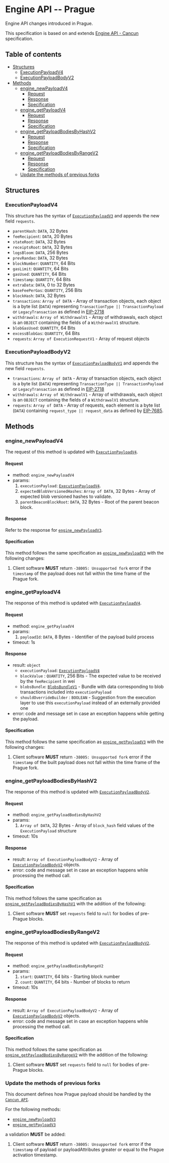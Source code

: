# Engine API -- Prague

Engine API changes introduced in Prague.

This specification is based on and extends [Engine API - Cancun](./cancun.md) specification.

## Table of contents

<!-- START doctoc generated TOC please keep comment here to allow auto update -->
<!-- DON'T EDIT THIS SECTION, INSTEAD RE-RUN doctoc TO UPDATE -->

- [Structures](#structures)
  - [ExecutionPayloadV4](#executionpayloadv4)
  - [ExecutionPayloadBodyV2](#executionpayloadbodyv2)
- [Methods](#methods)
  - [engine_newPayloadV4](#engine_newpayloadv4)
    - [Request](#request)
    - [Response](#response)
    - [Specification](#specification)
  - [engine_getPayloadV4](#engine_getpayloadv4)
    - [Request](#request-1)
    - [Response](#response-1)
    - [Specification](#specification-1)
  - [engine_getPayloadBodiesByHashV2](#engine_getpayloadbodiesbyhashv2)
    - [Request](#request-2)
    - [Response](#response-2)
    - [Specification](#specification-2)
  - [engine_getPayloadBodiesByRangeV2](#engine_getpayloadbodiesbyrangev2)
    - [Request](#request-3)
    - [Response](#response-3)
    - [Specification](#specification-3)
  - [Update the methods of previous forks](#update-the-methods-of-previous-forks)

<!-- END doctoc generated TOC please keep comment here to allow auto update -->

## Structures

### ExecutionPayloadV4

This structure has the syntax of [`ExecutionPayloadV3`](./cancun.md#executionpayloadv3) and appends the new field `requests`.

- `parentHash`: `DATA`, 32 Bytes
- `feeRecipient`:  `DATA`, 20 Bytes
- `stateRoot`: `DATA`, 32 Bytes
- `receiptsRoot`: `DATA`, 32 Bytes
- `logsBloom`: `DATA`, 256 Bytes
- `prevRandao`: `DATA`, 32 Bytes
- `blockNumber`: `QUANTITY`, 64 Bits
- `gasLimit`: `QUANTITY`, 64 Bits
- `gasUsed`: `QUANTITY`, 64 Bits
- `timestamp`: `QUANTITY`, 64 Bits
- `extraData`: `DATA`, 0 to 32 Bytes
- `baseFeePerGas`: `QUANTITY`, 256 Bits
- `blockHash`: `DATA`, 32 Bytes
- `transactions`: `Array of DATA` - Array of transaction objects, each object is a byte list (`DATA`) representing `TransactionType || TransactionPayload` or `LegacyTransaction` as defined in [EIP-2718](https://eips.ethereum.org/EIPS/eip-2718)
- `withdrawals`: `Array of WithdrawalV1` - Array of withdrawals, each object is an `OBJECT` containing the fields of a `WithdrawalV1` structure.
- `blobGasUsed`: `QUANTITY`, 64 Bits
- `excessBlobGas`: `QUANTITY`, 64 Bits
- `requests`: `Array of ExecutionRequestV1` - Array of request objects

### ExecutionPayloadBodyV2

This structure has the syntax of [`ExecutionPayloadBodyV1`](./shanghai.md#executionpayloadv1) and appends the new field `requests`.

- `transactions`: `Array of DATA` - Array of transaction objects, each object is a byte list (`DATA`) representing `TransactionType || TransactionPayload` or `LegacyTransaction` as defined in [EIP-2718](https://eips.ethereum.org/EIPS/eip-2718)
- `withdrawals`: `Array of WithdrawalV1` - Array of withdrawals, each object is an `OBJECT` containing the fields of a `WithdrawalV1` structure.
- `requests`: `Array of DATA` - Array of requests, each element is a byte list (`DATA`) containing 
`request_type || request_data` as defined by [EIP-7685](https://eips.ethereum.org/EIPS/eip-7685).

## Methods

### engine_newPayloadV4

The request of this method is updated with [`ExecutionPayloadV4`](#ExecutionPayloadV4).

#### Request

* method: `engine_newPayloadV4`
* params:
  1. `executionPayload`: [`ExecutionPayloadV4`](#ExecutionPayloadV4).
  2. `expectedBlobVersionedHashes`: `Array of DATA`, 32 Bytes - Array of expected blob versioned hashes to validate.
  3. `parentBeaconBlockRoot`: `DATA`, 32 Bytes - Root of the parent beacon block.

#### Response

Refer to the response for [`engine_newPayloadV3`](./cancun.md#engine_newpayloadv3).

#### Specification

This method follows the same specification as [`engine_newPayloadV3`](./cancun.md#engine_newpayloadv3) with the following changes:

1. Client software **MUST** return `-38005: Unsupported fork` error if the `timestamp` of the payload does not fall within the time frame of the Prague fork.

### engine_getPayloadV4

The response of this method is updated with [`ExecutionPayloadV4`](#ExecutionPayloadV4).

#### Request

* method: `engine_getPayloadV4`
* params:
  1. `payloadId`: `DATA`, 8 Bytes - Identifier of the payload build process
* timeout: 1s

#### Response

* result: `object`
  - `executionPayload`: [`ExecutionPayloadV4`](#ExecutionPayloadV4)
  - `blockValue` : `QUANTITY`, 256 Bits - The expected value to be received by the `feeRecipient` in wei
  - `blobsBundle`: [`BlobsBundleV1`](#BlobsBundleV1) - Bundle with data corresponding to blob transactions included into `executionPayload`
  - `shouldOverrideBuilder` : `BOOLEAN` - Suggestion from the execution layer to use this `executionPayload` instead of an externally provided one
* error: code and message set in case an exception happens while getting the payload.

#### Specification

This method follows the same specification as [`engine_getPayloadV3`](./cancun.md#engine_getpayloadv3) with the following changes:

1. Client software **MUST** return `-38005: Unsupported fork` error if the `timestamp` of the built payload does not fall within the time frame of the Prague fork.

### engine_getPayloadBodiesByHashV2

The response of this method is updated with [`ExecutionPayloadBodyV2`](#executionpayloadbodyv2).

#### Request

* method: `engine_getPayloadBodiesByHashV2`
* params:
  1. `Array of DATA`, 32 Bytes - Array of `block_hash` field values of the `ExecutionPayload` structure
* timeout: 10s

#### Response

* result: `Array of ExecutionPayloadBodyV2` - Array of [`ExecutionPayloadBodyV2`](#executionpayloadbodyv2) objects.
* error: code and message set in case an exception happens while processing the method call.

#### Specification

This method follows the same specification as [`engine_getPayloadBodiesByHashV1`](./shanghai.md#engine_getpayloadbodiesbyhashv1) with the addition of the following:

1. Client software **MUST** set `requests` field to `null` for bodies of pre-Prague blocks.

### engine_getPayloadBodiesByRangeV2

The response of this method is updated with [`ExecutionPayloadBodyV2`](#executionpayloadbodyv2).

#### Request

* method: `engine_getPayloadBodiesByRangeV2`
* params:
  1. `start`: `QUANTITY`, 64 bits - Starting block number
  1. `count`: `QUANTITY`, 64 bits - Number of blocks to return
* timeout: 10s

#### Response

* result: `Array of ExecutionPayloadBodyV2` - Array of [`ExecutionPayloadBodyV2`](#executionpayloadbodyv2) objects.
* error: code and message set in case an exception happens while processing the method call.

#### Specification

This method follows the same specification as [`engine_getPayloadBodiesByRangeV2`](./shanghai.md#engine_getpayloadbodiesbyrangev1) with the addition of the following:

1. Client software **MUST** set `requests` field to `null` for bodies of pre-Prague blocks.

### Update the methods of previous forks

This document defines how Prague payload should be handled by the [`Cancun API`](./cancun.md).

For the following methods:

- [`engine_newPayloadV3`](./cancun.md#engine_newpayloadV3)
- [`engine_getPayloadV3`](./cancun.md#engine_getpayloadv3)

a validation **MUST** be added:

1. Client software **MUST** return `-38005: Unsupported fork` error if the `timestamp` of payload or payloadAttributes greater or equal to the Prague activation timestamp.
